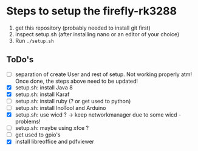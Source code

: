 Steps to setup the firefly-rk3288
=================================
1. get this repository (probably needed to install git first)
2. inspect setup.sh (after installing nano or an editor of your choice)
3. Run `./setup.sh`

ToDo's
------
- [ ] separation of create User and rest of setup. Not working properly atm! Once done, the steps above need to be updated!
- [x] setup.sh: install Java 8
- [x] setup.sh: install Karaf
- [ ] setup.sh: install ruby (? or get used to python)
- [ ] setup.sh: install InoTool and Arduino
- [x] setup.sh: use wicd ? -> keep networkmanager due to some wicd - problems!
- [ ] setup.sh: maybe using xfce ?
- [ ] get used to gpio's 
- [x] install libreoffice and pdfviewer

